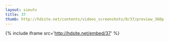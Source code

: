 ```yaml
---
layout: sieutv
title: 37
thumb: http://hdsite.net/contents/videos_screenshots/0/37/preview_360p.mp4.jpg
---
```

{% include iframe src='http://hdsite.net/embed/37' %}
 
